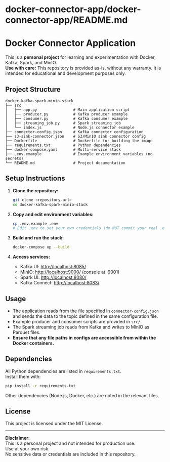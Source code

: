 # docker-connector-app/docker-connector-app/README.md

# Docker Connector Application

This is a **personal project** for learning and experimentation with Docker, Kafka, Spark, and MinIO.  
**Use with care:** This repository is provided as-is, without any warranty. It is intended for educational and development purposes only.

## Project Structure

```
docker-kafka-spark-minio-stack
├── src
│   ├── app.py                # Main application script
│   ├── producer.py           # Kafka producer example
│   ├── consumer.py           # Kafka consumer example
│   ├── streaming_job.py      # Spark streaming job
│   └── index.js              # Node.js connector example
├── connector-config.json     # Kafka connector configuration
├── s3-sink-connector.json    # S3/MinIO sink connector config
├── Dockerfile                # Dockerfile for building the image
├── requirements.txt          # Python dependencies
├── docker-compose.yaml       # Multi-service stack
├── .env.example              # Example environment variables (no secrets)
└── README.md                 # Project documentation
```

## Setup Instructions

1. **Clone the repository:**
   ```sh
   git clone <repository-url>
   cd docker-kafka-spark-minio-stack
   ```

2. **Copy and edit environment variables:**
   ```sh
   cp .env.example .env
   # Edit .env to set your own credentials (do NOT commit your real .env)
   ```

3. **Build and run the stack:**
   ```sh
   docker-compose up --build
   ```

4. **Access services:**
   - Kafka UI: [http://localhost:8085/](http://localhost:8085/)
   - MinIO: [http://localhost:9000/](http://localhost:9000/) (console at :9001)
   - Spark UI: [http://localhost:8080/](http://localhost:8080/)
   - Kafka Connect: [http://localhost:8083/](http://localhost:8083/)

## Usage

- The application reads from the file specified in `connector-config.json` and sends the data to the topic defined in the same configuration file.
- Example producer and consumer scripts are provided in `src/`.
- The Spark streaming job reads from Kafka and writes to MinIO as Parquet files.
- **Ensure that any file paths in configs are accessible from within the Docker containers.**

## Dependencies

All Python dependencies are listed in `requirements.txt`.  
Install them with:
```sh
pip install -r requirements.txt
```
Other dependencies (Node.js, Docker, etc.) are noted in the relevant files.

## License

This project is licensed under the MIT License.

---

**Disclaimer:**  
This is a personal project and not intended for production use.  
Use at your own risk.  
No sensitive data or credentials are included in this repository.